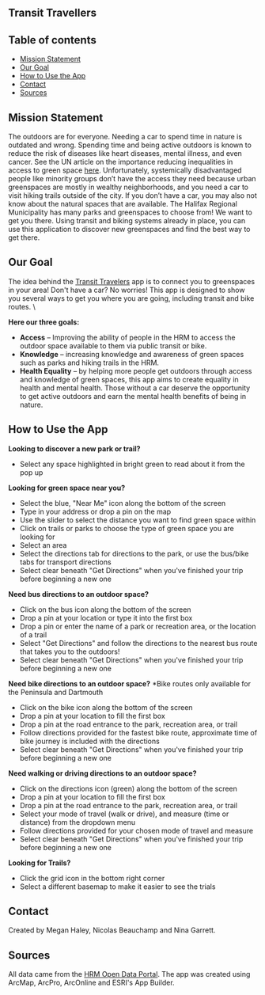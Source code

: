## Transit Travellers

## Table of contents
* [Mission Statement](#mission-statement)
* [Our Goal](#our-goal)
* [How to Use the App](#how-to-use-the-app)
* [Contact](#contact)
* [Sources](#sources)

## Mission Statement
The outdoors are for everyone. Needing a car to spend time in nature is outdated and wrong. Spending time and being active outdoors is known to reduce the risk of diseases like heart diseases, mental illness, and even cancer. See the UN article on the importance reducing inequalities in access to green space [here](https://www.un.org/en/chronicle/article/green-spaces-invaluable-resource-delivering-sustainable-urban-health). Unfortunately, systemically disadvantaged people like minority groups don’t have the access they need because urban greenspaces are mostly in wealthy neighborhoods, and you need a car to visit hiking trails outside of the city. If you don’t have a car, you may also not know about the natural spaces that are available. The Halifax Regional Municipality has many parks and greenspaces to choose from! We want to get you there. Using transit and biking systems already in place, you can use this application to discover new greenspaces and find the best way to get there. 

## Our Goal
The idea behind the [Transit Travelers]() app is to connect you to greenspaces in your area! Don't have a car? No worries! This app is designed to show you several ways to get you where you are going, including transit and bike routes. \

**Here our three goals:**
- **Access** – Improving the ability of people in the HRM to access the outdoor space available to them via public transit or bike.  
- **Knowledge** – increasing knowledge and awareness of green spaces such as parks and hiking trails in the HRM. 
- **Health Equality** – by helping more people get outdoors through access and knowledge of green spaces, this app aims to create equality in health and mental health. Those without a car deserve the opportunity to get active outdoors and earn the mental health benefits of being in nature.  


## How to Use the App
**Looking to discover a new park or trail?**
- Select any space highlighted in bright green to read about it from the pop up

**Looking for green space near you?**
- Select the blue, "Near Me" icon along the bottom of the screen 
- Type in your address or drop a pin on the map
- Use the slider to select the distance you want to find green space within
- Click on trails or parks to choose the type of green space you are looking for
- Select an area
- Select the directions tab for directions to the park, or use the bus/bike tabs for transport directions
- Select clear beneath "Get Directions" when you've finished your trip before beginning a new one

**Need bus directions to an outdoor space?**
- Click on the bus icon along the bottom of the screen
- Drop a pin at your location or type it into the first box
- Drop a pin or enter the name of a park or recreation area, or the location of a trail
- Select "Get Directions" and follow the directions to the nearest bus route that takes you to the outdoors!
- Select clear beneath "Get Directions" when you've finished your trip before beginning a new one

**Need bike directions to an outdoor space?**
*Bike routes only available for the Peninsula and Dartmouth

- Click on the bike icon along the bottom of the screen
- Drop a pin at your location to fill the first box
- Drop a pin at the road entrance to the park, recreation area, or trail
- Follow directions provided for the fastest bike route, approximate time of bike journey is included with the directions
- Select clear beneath "Get Directions" when you've finished your trip before beginning a new one

**Need walking or driving directions to an outdoor space?**
- Click on the directions icon (green) along the bottom of the screen
- Drop a pin at your location to fill the first box
- Drop a pin at the road entrance to the park, recreation area, or trail
- Select your mode of travel (walk or drive), and measure (time or distance) from the dropdown menu
- Follow directions provided for your chosen mode of travel and measure
- Select clear beneath "Get Directions" when you've finished your trip before beginning a new one

**Looking for Trails?**
- Click the grid icon in the bottom right corner
- Select a different basemap to make it easier to see the trials

## Contact
Created by Megan Haley, Nicolas Beauchamp and Nina Garrett.

## Sources
All data came from the [HRM Open Data Portal](https://catalogue-hrm.opendata.arcgis.com). The app was created using ArcMap, ArcPro, ArcOnline and ESRI's App Builder.


